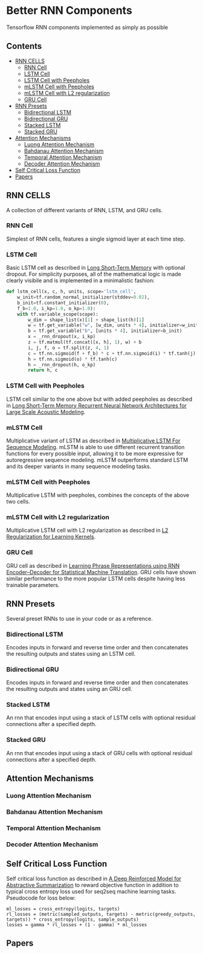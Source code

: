 # Better RNN Components
Tensorflow RNN components implemented as simply as possible

## Contents
* [RNN CELLS](#rnn-cells)
  * [RNN Cell](#rnn-cell)
  * [LSTM Cell](#lstm-cell)
  * [LSTM Cell with Peepholes](#lstm-cell-with-peepholes)
  * [mLSTM Cell with Peepholes](#mlstm-cell-with-peepholes)
  * [mLSTM Cell with L2 regularization](#mlstm-cell-with-l2-regularization)
  * [GRU Cell](#gru-cell)
* [RNN Presets](#rnn-presets)
  * [Bidirectional LSTM](#bidirectional-lstm)
  * [Bidirectional GRU](#bidirectional-gru)
  * [Stacked LSTM](#stacked-lstm)
  * [Stacked GRU](#stacked-gru)
* [Attention Mechanisms](#attention-mechanisms)
  * [Luong Attention Mechanism](#luong-attention-mechanism)
  * [Bahdanau Attention Mechanism](#bahdanau-attention-mechanism)
  * [Temporal Attention Mechanism](#temporal-attention-mechanism)
  * [Decoder Attention Mechanism](#decoder-attention-mechanism)
* [Self Critical Loss Function](#self-critical-loss-function)
* [Papers](#papers)

## RNN CELLS
A collection of different variants of RNN, LSTM, and GRU cells.

### RNN Cell
Simplest of RNN cells, features a single sigmoid layer at each time step.

### LSTM Cell
Basic LSTM cell as described in [Long Short-Term Memory](http://www.bioinf.jku.at/publications/older/2604.pdf) with optional dropout. For simplicity purposes, all of the mathematical logic is made clearly visibile and is implemented in a minimalistic fashion:
```python
def lstm_cell(x, c, h, units, scope='lstm_cell', 
    w_init=tf.random_normal_initializer(stddev=0.02), 
    b_init=tf.constant_initializer(0),
    f_b=1.0, i_kp=1.0, o_kp=1.0):
    with tf.variable_scope(scope):
        w_dim = shape_list(x)[1] + shape_list(h)[1]
        w = tf.get_variable("w", [w_dim, units * 4], initializer=w_init)
        b = tf.get_variable("b", [units * 4], initializer=b_init)
        x = _rnn_dropout(x, i_kp)
        z = tf.matmul(tf.concat([x, h], 1), w) + b
        i, j, f, o = tf.split(z, 4, 1)
        c = tf.nn.sigmoid(f + f_b) * c + tf.nn.sigmoid(i) * tf.tanh(j)
        h = tf.nn.sigmoid(o) * tf.tanh(c)
        h = _rnn_dropout(h, o_kp)
        return h, c
```

### LSTM Cell with Peepholes
LSTM cell similar to the one above but with added peepholes as described in [Long Short-Term Memory Recurrent Neural Network Architectures for Large Scale Acoustic Modeling](https://static.googleusercontent.com/media/research.google.com/en//pubs/archive/43905.pdf).

### mLSTM Cell
Multiplicative variant of LSTM as described in [Multiplicative LSTM For Sequence Modeling](https://arxiv.org/pdf/1609.07959.pdf). mLSTM is able to use different recurrent transition functions for every possible input, allowing it to be more expressive for autoregressive sequence modeling. mLSTM outperforms standard LSTM and its deeper variants in many sequence modeling tasks.

### mLSTM Cell with Peepholes
Multiplicative LSTM with peepholes, combines the concepts of the above two cells.

### mLSTM Cell with L2 regularization
Multiplicative LSTM cell with L2 regularization as described in [L2 Regularization for Learning Kernels](https://arxiv.org/pdf/1205.2653.pdf).

### GRU Cell
GRU cell as described in [Learning Phrase Representations using RNN Encoder–Decoder for Statistical Machine Translation](https://arxiv.org/pdf/1406.1078.pdf). GRU cells have shown similar performance to the more popular LSTM cells despite having less trainable parameters.

## RNN Presets
Several preset RNNs to use in your code or as a reference.

### Bidirectional LSTM
Encodes inputs in forward and reverse time order and then concatenates the resulting outputs and states using an LSTM cell.

### Bidirectional GRU
Encodes inputs in forward and reverse time order and then concatenates the resulting outputs and states using an GRU cell.

### Stacked LSTM
An rnn that encodes input using a stack of LSTM cells with optional residual connections after a specified depth.

### Stacked GRU
An rnn that encodes input using a stack of GRU cells with optional residual connections after a specified depth.

## Attention Mechanisms

### Luong Attention Mechanism

### Bahdanau Attention Mechanism

### Temporal Attention Mechanism

### Decoder Attention Mechanism

## Self Critical Loss Function

Self critical loss function as described in [A Deep Reinforced Model for Abstractive
Summarization](https://arxiv.org/pdf/1705.04304.pdf) to reward objective function in addition to typical cross entropy loss used for seq2seq machine learning tasks. Pseudocode for loss below:
    
    ml_losses = cross_entropy(logits, targets)
    rl_losses = (metric(sampled_outputs, targets) - metric(greedy_outputs, targets)) * cross_entropy(logits, sample_outputs)
    losses = gamma * rl_losses + (1 - gamma) * ml_losses

## Papers
